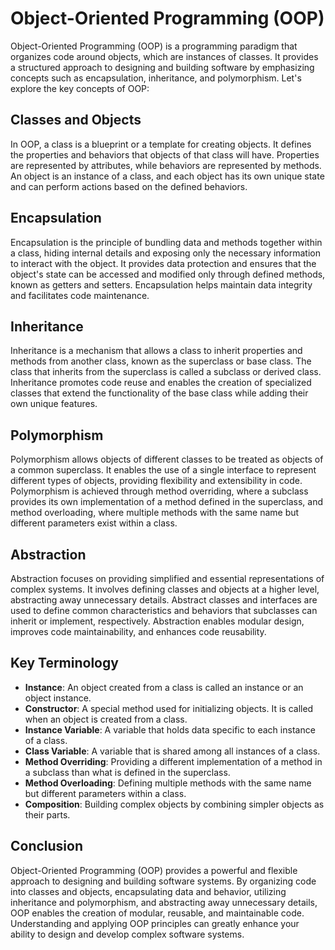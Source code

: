 # Object-Oriented Programming (OOP)

Object-Oriented Programming (OOP) is a programming paradigm that organizes code around objects, which are instances of classes. It provides a structured approach to designing and building software by emphasizing concepts such as encapsulation, inheritance, and polymorphism. Let's explore the key concepts of OOP:

## Classes and Objects

In OOP, a class is a blueprint or a template for creating objects. It defines the properties and behaviors that objects of that class will have. Properties are represented by attributes, while behaviors are represented by methods. An object is an instance of a class, and each object has its own unique state and can perform actions based on the defined behaviors.

## Encapsulation

Encapsulation is the principle of bundling data and methods together within a class, hiding internal details and exposing only the necessary information to interact with the object. It provides data protection and ensures that the object's state can be accessed and modified only through defined methods, known as getters and setters. Encapsulation helps maintain data integrity and facilitates code maintenance.

## Inheritance

Inheritance is a mechanism that allows a class to inherit properties and methods from another class, known as the superclass or base class. The class that inherits from the superclass is called a subclass or derived class. Inheritance promotes code reuse and enables the creation of specialized classes that extend the functionality of the base class while adding their own unique features.

## Polymorphism

Polymorphism allows objects of different classes to be treated as objects of a common superclass. It enables the use of a single interface to represent different types of objects, providing flexibility and extensibility in code. Polymorphism is achieved through method overriding, where a subclass provides its own implementation of a method defined in the superclass, and method overloading, where multiple methods with the same name but different parameters exist within a class.

## Abstraction

Abstraction focuses on providing simplified and essential representations of complex systems. It involves defining classes and objects at a higher level, abstracting away unnecessary details. Abstract classes and interfaces are used to define common characteristics and behaviors that subclasses can inherit or implement, respectively. Abstraction enables modular design, improves code maintainability, and enhances code reusability.

## Key Terminology

- **Instance**: An object created from a class is called an instance or an object instance.
- **Constructor**: A special method used for initializing objects. It is called when an object is created from a class.
- **Instance Variable**: A variable that holds data specific to each instance of a class.
- **Class Variable**: A variable that is shared among all instances of a class.
- **Method Overriding**: Providing a different implementation of a method in a subclass than what is defined in the superclass.
- **Method Overloading**: Defining multiple methods with the same name but different parameters within a class.
- **Composition**: Building complex objects by combining simpler objects as their parts.

## Conclusion

Object-Oriented Programming (OOP) provides a powerful and flexible approach to designing and building software systems. By organizing code into classes and objects, encapsulating data and behavior, utilizing inheritance and polymorphism, and abstracting away unnecessary details, OOP enables the creation of modular, reusable, and maintainable code. Understanding and applying OOP principles can greatly enhance your ability to design and develop complex software systems.